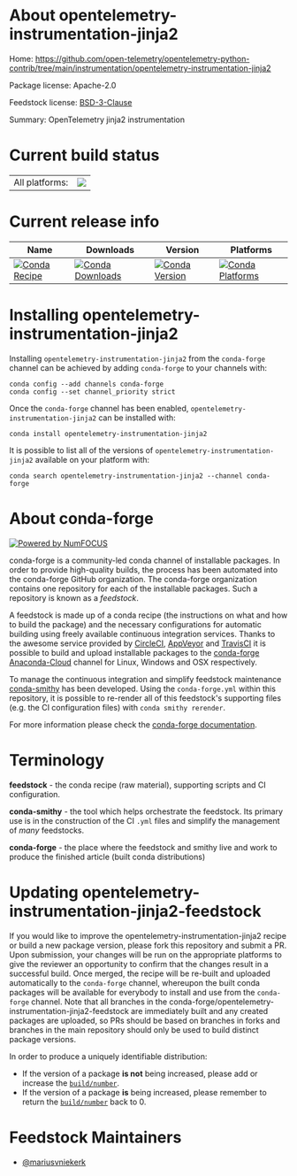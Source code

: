 About opentelemetry-instrumentation-jinja2
==========================================

Home: https://github.com/open-telemetry/opentelemetry-python-contrib/tree/main/instrumentation/opentelemetry-instrumentation-jinja2

Package license: Apache-2.0

Feedstock license: [BSD-3-Clause](https://github.com/conda-forge/opentelemetry-instrumentation-jinja2-feedstock/blob/master/LICENSE.txt)

Summary: OpenTelemetry jinja2 instrumentation

Current build status
====================


<table><tr><td>All platforms:</td>
    <td>
      <a href="https://dev.azure.com/conda-forge/feedstock-builds/_build/latest?definitionId=13868&branchName=master">
        <img src="https://dev.azure.com/conda-forge/feedstock-builds/_apis/build/status/opentelemetry-instrumentation-jinja2-feedstock?branchName=master">
      </a>
    </td>
  </tr>
</table>

Current release info
====================

| Name | Downloads | Version | Platforms |
| --- | --- | --- | --- |
| [![Conda Recipe](https://img.shields.io/badge/recipe-opentelemetry--instrumentation--jinja2-green.svg)](https://anaconda.org/conda-forge/opentelemetry-instrumentation-jinja2) | [![Conda Downloads](https://img.shields.io/conda/dn/conda-forge/opentelemetry-instrumentation-jinja2.svg)](https://anaconda.org/conda-forge/opentelemetry-instrumentation-jinja2) | [![Conda Version](https://img.shields.io/conda/vn/conda-forge/opentelemetry-instrumentation-jinja2.svg)](https://anaconda.org/conda-forge/opentelemetry-instrumentation-jinja2) | [![Conda Platforms](https://img.shields.io/conda/pn/conda-forge/opentelemetry-instrumentation-jinja2.svg)](https://anaconda.org/conda-forge/opentelemetry-instrumentation-jinja2) |

Installing opentelemetry-instrumentation-jinja2
===============================================

Installing `opentelemetry-instrumentation-jinja2` from the `conda-forge` channel can be achieved by adding `conda-forge` to your channels with:

```
conda config --add channels conda-forge
conda config --set channel_priority strict
```

Once the `conda-forge` channel has been enabled, `opentelemetry-instrumentation-jinja2` can be installed with:

```
conda install opentelemetry-instrumentation-jinja2
```

It is possible to list all of the versions of `opentelemetry-instrumentation-jinja2` available on your platform with:

```
conda search opentelemetry-instrumentation-jinja2 --channel conda-forge
```


About conda-forge
=================

[![Powered by NumFOCUS](https://img.shields.io/badge/powered%20by-NumFOCUS-orange.svg?style=flat&colorA=E1523D&colorB=007D8A)](http://numfocus.org)

conda-forge is a community-led conda channel of installable packages.
In order to provide high-quality builds, the process has been automated into the
conda-forge GitHub organization. The conda-forge organization contains one repository
for each of the installable packages. Such a repository is known as a *feedstock*.

A feedstock is made up of a conda recipe (the instructions on what and how to build
the package) and the necessary configurations for automatic building using freely
available continuous integration services. Thanks to the awesome service provided by
[CircleCI](https://circleci.com/), [AppVeyor](https://www.appveyor.com/)
and [TravisCI](https://travis-ci.com/) it is possible to build and upload installable
packages to the [conda-forge](https://anaconda.org/conda-forge)
[Anaconda-Cloud](https://anaconda.org/) channel for Linux, Windows and OSX respectively.

To manage the continuous integration and simplify feedstock maintenance
[conda-smithy](https://github.com/conda-forge/conda-smithy) has been developed.
Using the ``conda-forge.yml`` within this repository, it is possible to re-render all of
this feedstock's supporting files (e.g. the CI configuration files) with ``conda smithy rerender``.

For more information please check the [conda-forge documentation](https://conda-forge.org/docs/).

Terminology
===========

**feedstock** - the conda recipe (raw material), supporting scripts and CI configuration.

**conda-smithy** - the tool which helps orchestrate the feedstock.
                   Its primary use is in the construction of the CI ``.yml`` files
                   and simplify the management of *many* feedstocks.

**conda-forge** - the place where the feedstock and smithy live and work to
                  produce the finished article (built conda distributions)


Updating opentelemetry-instrumentation-jinja2-feedstock
=======================================================

If you would like to improve the opentelemetry-instrumentation-jinja2 recipe or build a new
package version, please fork this repository and submit a PR. Upon submission,
your changes will be run on the appropriate platforms to give the reviewer an
opportunity to confirm that the changes result in a successful build. Once
merged, the recipe will be re-built and uploaded automatically to the
`conda-forge` channel, whereupon the built conda packages will be available for
everybody to install and use from the `conda-forge` channel.
Note that all branches in the conda-forge/opentelemetry-instrumentation-jinja2-feedstock are
immediately built and any created packages are uploaded, so PRs should be based
on branches in forks and branches in the main repository should only be used to
build distinct package versions.

In order to produce a uniquely identifiable distribution:
 * If the version of a package **is not** being increased, please add or increase
   the [``build/number``](https://docs.conda.io/projects/conda-build/en/latest/resources/define-metadata.html#build-number-and-string).
 * If the version of a package **is** being increased, please remember to return
   the [``build/number``](https://docs.conda.io/projects/conda-build/en/latest/resources/define-metadata.html#build-number-and-string)
   back to 0.

Feedstock Maintainers
=====================

* [@mariusvniekerk](https://github.com/mariusvniekerk/)

